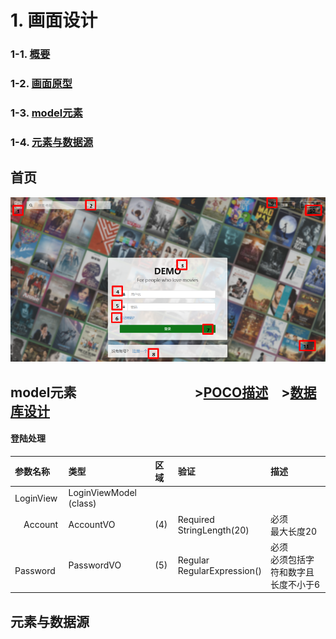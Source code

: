# 1. 画面设计

### 1-1. **[概要](./Summary.md)**
### 1-2. **[画面原型](#jump_png)**
### 1-3. **[model元素](#jump_model)**
### 1-4. **[元素与数据源](#jump_logic)**


<a id="jump_png"></a>
## 首页
![首页](.\png\Login.png)

<a id="jump_model"></a>
## model元素&emsp;&emsp;&emsp;&emsp;&emsp;&emsp;&emsp;&emsp;&emsp;>**[POCO描述](../functional-design/POCO.md)**&emsp;>**[数据库设计](../db-design/tables.md)**
#### 登陆处理
| 参数名称       | 类型                   | 区域 | 验证                           | 描述                                    |
| :------------- | :--------------------- | :--- | :----------------------------- | :-------------------------------------- |
| LoginView      | LoginViewModel (class) |      |                                |                                         |
| &emsp;Account  | AccountVO              | (4)  | Required<BR>StringLength(20)   | 必须<BR>最大长度20                      |
| &emsp;Password | PasswordVO             | (5)  | Regular<BR>RegularExpression() | 必须<BR>必须包括字符和数字且长度不小于6 |


<a id="jump_logic"></a>
## 元素与数据源
